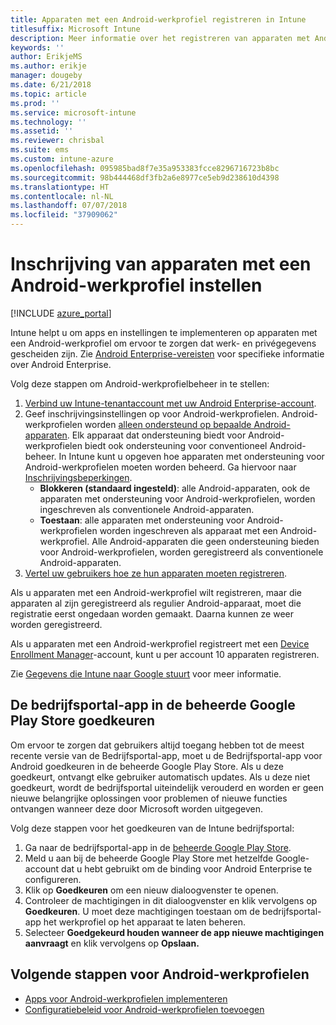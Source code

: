 ```yaml
---
title: Apparaten met een Android-werkprofiel registreren in Intune
titlesuffix: Microsoft Intune
description: Meer informatie over het registreren van apparaten met Android-werkprofielen in Intune.
keywords: ''
author: ErikjeMS
ms.author: erikje
manager: dougeby
ms.date: 6/21/2018
ms.topic: article
ms.prod: ''
ms.service: microsoft-intune
ms.technology: ''
ms.assetid: ''
ms.reviewer: chrisbal
ms.suite: ems
ms.custom: intune-azure
ms.openlocfilehash: 095985bad8f7e35a953383fcce8296716723b8bc
ms.sourcegitcommit: 98b444468df3fb2a6e8977ce5eb9d238610d4398
ms.translationtype: HT
ms.contentlocale: nl-NL
ms.lasthandoff: 07/07/2018
ms.locfileid: "37909062"
---
```

# <a name="set-up-enrollment-of-android-work-profile-devices"></a>Inschrijving van apparaten met een Android-werkprofiel instellen

[!INCLUDE [azure_portal](./includes/azure_portal.md)]

Intune helpt u om apps en instellingen te implementeren op apparaten met een Android-werkprofiel om ervoor te zorgen dat werk- en privégegevens gescheiden zijn. Zie [Android Enterprise-vereisten](https://support.google.com/work/android/answer/6174145?hl=en&ref_topic=6151012) voor specifieke informatie over Android Enterprise.

Volg deze stappen om Android-werkprofielbeheer in te stellen:

1. [Verbind uw Intune-tenantaccount met uw Android Enterprise-account](connect-intune-android-enterprise.md).
2. Geef inschrijvingsinstellingen op voor Android-werkprofielen. Android-werkprofielen worden [alleen ondersteund op bepaalde Android-apparaten](https://support.google.com/work/android/answer/6174145?hl=en&ref_topic=6151012%20style=%22target=new_window%22). Elk apparaat dat ondersteuning biedt voor Android-werkprofielen biedt ook ondersteuning voor conventioneel Android-beheer. In Intune kunt u opgeven hoe apparaten met ondersteuning voor Android-werkprofielen moeten worden beheerd. Ga hiervoor naar [Inschrijvingsbeperkingen](enrollment-restrictions-set.md).
    - **Blokkeren (standaard ingesteld)**: alle Android-apparaten, ook de apparaten met ondersteuning voor Android-werkprofielen, worden ingeschreven als conventionele Android-apparaten.
    - **Toestaan**: alle apparaten met ondersteuning voor Android-werkprofielen worden ingeschreven als apparaat met een Android-werkprofiel. Alle Android-apparaten die geen ondersteuning bieden voor Android-werkprofielen, worden geregistreerd als conventionele Android-apparaten.
3. [Vertel uw gebruikers hoe ze hun apparaten moeten registreren](/intune-user-help/enroll-your-device-in-intune-android.md).


Als u apparaten met een Android-werkprofiel wilt registreren, maar die apparaten al zijn geregistreerd als regulier Android-apparaat, moet die registratie eerst ongedaan worden gemaakt. Daarna kunnen ze weer worden geregistreerd.

Als u apparaten met een Android-werkprofiel registreert met een [Device Enrollment Manager](device-enrollment-manager-enroll.md)-account, kunt u per account 10 apparaten registreren.

Zie [Gegevens die Intune naar Google stuurt](data-intune-sends-to-google.md) voor meer informatie.

## <a name="approve-the-company-portal-app-in-the-managed-google-play-store"></a>De bedrijfsportal-app in de beheerde Google Play Store goedkeuren

Om ervoor te zorgen dat gebruikers altijd toegang hebben tot de meest recente versie van de Bedrijfsportal-app, moet u de Bedrijfsportal-app voor Android goedkeuren in de beheerde Google Play Store. Als u deze goedkeurt, ontvangt elke gebruiker automatisch updates. Als u deze niet goedkeurt, wordt de bedrijfsportal uiteindelijk verouderd en worden er geen nieuwe belangrijke oplossingen voor problemen of nieuwe functies ontvangen wanneer deze door Microsoft worden uitgegeven.

Volg deze stappen voor het goedkeuren van de Intune bedrijfsportal:

1.  Ga naar de bedrijfsportal-app in de [beheerde Google Play Store](https://play.google.com/work/apps/details?id=com.microsoft.windowsintune.companyportal).
2.  Meld u aan bij de beheerde Google Play Store met hetzelfde Google-account dat u hebt gebruikt om de binding voor Android Enterprise te configureren.
3.  Klik op **Goedkeuren** om een nieuw dialoogvenster te openen.
4.  Controleer de machtigingen in dit dialoogvenster en klik vervolgens op **Goedkeuren**. U moet deze machtigingen toestaan om de bedrijfsportal-app het werkprofiel op het apparaat te laten beheren.
5.  Selecteer **Goedgekeurd houden wanneer de app nieuwe machtigingen aanvraagt** en klik vervolgens op **Opslaan.**

## <a name="next-steps-for-android-work-profiles"></a>Volgende stappen voor Android-werkprofielen
- [Apps voor Android-werkprofielen implementeren](store-apps-android.md)
- [Configuratiebeleid voor Android-werkprofielen toevoegen](device-profiles.md)